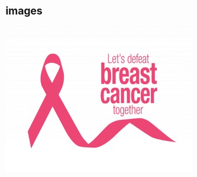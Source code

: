 # images

<img src="https://github.com/amal-abid05/images/blob/main/bc.png" width="700" height="400"/>
